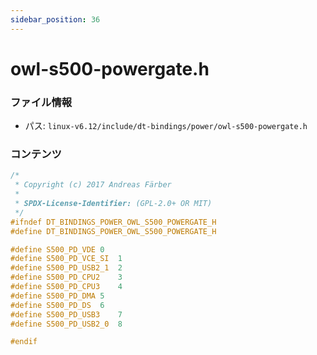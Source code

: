 ```yaml
---
sidebar_position: 36
---
```

# owl-s500-powergate.h

### ファイル情報

- パス: `linux-v6.12/include/dt-bindings/power/owl-s500-powergate.h`

### コンテンツ

```h
/*
 * Copyright (c) 2017 Andreas Färber
 *
 * SPDX-License-Identifier: (GPL-2.0+ OR MIT)
 */
#ifndef DT_BINDINGS_POWER_OWL_S500_POWERGATE_H
#define DT_BINDINGS_POWER_OWL_S500_POWERGATE_H

#define S500_PD_VDE	0
#define S500_PD_VCE_SI	1
#define S500_PD_USB2_1	2
#define S500_PD_CPU2	3
#define S500_PD_CPU3	4
#define S500_PD_DMA	5
#define S500_PD_DS	6
#define S500_PD_USB3	7
#define S500_PD_USB2_0	8

#endif

```
